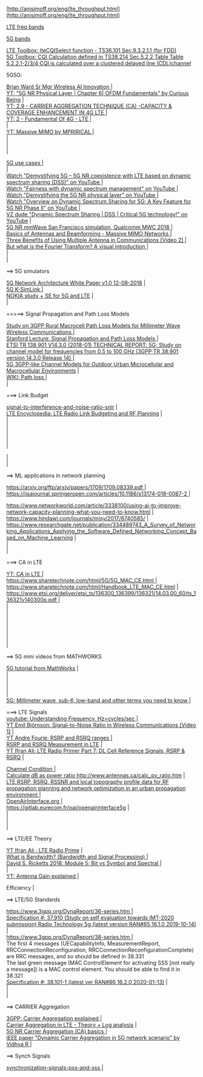 
[http://anisimoff.org/eng/lte_throughput.html](http://anisimoff.org/eng/lte_throughput.html)

[LTE freq bands](http://anisimoff.org/eng/lte_bands.html)

[5G bands](http://anisimoff.org/eng/5g/5g_spectrum.html)

[LTE Toolbox: lteCQISelect function - TS36.101 Sec.9.3.2.1.1  (for FDD)](https://www.etsi.org/deliver/etsi_ts/136100_136199/136101/15.03.00_60/ts_136101v150300p.pdf)<br>
[5G Toolbox: CQI Calculation defined in TS38.214 Sec.5.2.2 Table Table 5.2.2.1-2/3/4 CQI is calculated over a clustered delayed line (CDL)channel](https://www.etsi.org/deliver/etsi_ts/138200_138299/138214/15.03.00_60/ts_138214v150300p.pdf)<br>




<a name="5G5G">
<div id="5G5G">
<p> 5G5G:<br>


<a href="https://www.linkedin.com/in/brian-ward-10982814a/"> Brian Ward Sr Mgr Wireless AI Innovation </A> |<br>
<a href="https://www.youtube.com/watch?v=w4atPacHiEE&list=PLfUa5X9whlE9Ul3j1PcZ5FUKFsVixjiXP&index=6"> YT: "5G NR Physical Layer | Chapter 6| OFDM Fundamentals" by Curious Being</A> |<br>
<a href="https://www.youtube.com/watch?v=tZ50CSADKIY"> YT: 2.9 - CARRIER AGGREGATION TECHNIQUE (CA) -CAPACITY & COVERAGE ENHANCEMENT IN 4G LTE </A> |<br>
<a href="https://www.youtube.com/playlist?list=PLE6yE0jB6BTOY6Z1DKEkQ8yZ8fFPUiCD8"> YT: 2 - Fundamental Of 4G - LTE </A> |<br>
<a href=""> </A> |<br>
<a href="https://youtu.be/pE_FsnHtTxc">YT: Massive MIMO by MPRIRICAL </A> |<br>
<a href=""> </A> |<br>
<a href=""> </A> |<br>
<a href=""> </A> |<br>


<a href="https://www.5gradar.com/features/what-is-5g-these-use-cases-reveal-all"> 5G use cases </A> |<br>
<a href=""> </A> |<br>
<a href="https://youtu.be/grVbzbs7Ar0"> Watch "Demystifying 5G – 5G NR coexistence with LTE based on dynamic spectrum sharing (DSS)" on YouTube </A> |<br>
<a href="https://youtu.be/ADd7R6NEW9k"> Watch "Fairness with dynamic spectrum management" on YouTube </A> |<br>
<a href="https://youtu.be/qerqp69ojQw"> Watch "Demystifying the 5G NR physical layer" on YouTube </A> |<br>
<a href="https://youtu.be/REoRXYjXpp0"> Watch "Overview on Dynamic Spectrum Sharing for 5G: A Key Feature for 5G NR Phase II" on YouTube </A> |<br>
<a href="https://youtu.be/eC1qbqtH6r0"> VZ dude "Dynamic Spectrum Sharing | DSS | Critical 5G technology!" on YouTube</A> |<br>
<a href="https://www.youtube.com/watch?v=8jTuPp43r3M"> 5G NR mmWave San Francisco simulation, Qualcomm MWC 2018 </A> |<br>
<a href="https://www.youtube.com/watch?v=xGkyZw98Tug"> Basics of Antennas and Beamforming - Massive MIMO Networks </A> |<br>
<a href="https://www.youtube.com/watch?v=tw0yD65viVI"> Three Benefits of Using Multiple Antenna in Communications [Video 2] </A> |<br>
<a href="https://www.youtube.com/watch?v=spUNpyF58BY"> But what is the Fourier Transform? A visual introduction </A> |<br>
<a href=""> </A> |<br>
<a href=""> </A> |<br>


<p> ==> 5G simulators <p>
<a href="http://www.gtigroup.org/d/file/Resources/rep/2018-02-22/06608ce6dbe32673ac1611359e11f794.pdf"> 5G Network Architecture White Paper v1.0 12-08-2018</A> |<br>
<a href="http://5gopenplatform.org/main/main.php?categoryid=06&menuid=01&groupid=00"> 5G K-SimLink </A> |<br>
<a href="http://www.5gsummit.org/Rio/slides/2%20-%20IEEE%20Wilson%20%20Nokia-V2.pdf"> NOKIA study + SE for 5G and LTE</A> |<br>
<a href=""> </A> |<br>

<p> =====> Signal Propagation and Path Loss Models <p>
<a href="https://wireless.engineering.nyu.edu/wp-content/uploads/2017/03/ICC_RMa_vFinal_GuestCopy.pdf">
Study on 3GPP Rural Macrocell Path Loss Models for Millimeter Wave Wireless Communications </A> |<br>
<a href="https://web.stanford.edu/class/ee359/pdfs/lecture2_handout.pdf"> Stanford Lecture: Signal Propagation and Path Loss Models </A> |<br>
<a href="https://www.etsi.org/deliver/etsi_tr/138900_138999/138901/14.03.00_60/tr_138901v140300p.pdf"> 
ETSI TR 138 901 V14.3.0 (2018-01) TECHNICAL REPORT:  
5G; Study on channel model for frequencies from 0.5 to 100 GHz (3GPP TR 38.901 version 14.3.0 Release 14)
</A> |<br>
<a href="https://www.qualcomm.com/media/documents/files/5g-3gpp-like-channel-models.pdf"> 
5G 3GPP-like Channel Models for Outdoor Urban Microcellular and Macrocellular Environments</A> |<br>
<a href="https://en.wikipedia.org/wiki/Path_loss"> WIKI:  Path loss </A> |<br>
<a href=""> </A> |<br>

<p>
===> Link Budget<p>
<a href="http://www.techplayon.com/signal-to-interference-and-noise-ratio-snir/"> signal-to-interference-and-noise-ratio-snir</A> |<br>
<a href="https://sites.google.com/site/lteencyclopedia/lte-radio-link-budgeting-and-rf-planning"> LTE Encyclopedia: 
LTE Radio Link Budgeting and RF Planning</A> |<br>
<a href=""> </A> |<br>
<a href=""> </A> |<br>
<a href=""> </A> |<br>
<a href=""> </A> |<br>
<a href=""> </A> |<br>

<a href=""> </A> |<br>
<a href=""> </A> |<br>


<p> ==> ML applications in network planning <p>
<a href="https://arxiv.org/ftp/arxiv/papers/1709/1709.08339.pdf"> https://arxiv.org/ftp/arxiv/papers/1709/1709.08339.pdf  </A> |<br>
<a href="https://jisajournal.springeropen.com/articles/10.1186/s13174-018-0087-2"> https://jisajournal.springeropen.com/articles/10.1186/s13174-018-0087-2 </A> |<br>

<a href="https://www.networkworld.com/article/3338100/using-ai-to-improve-network-capacity-planning-what-you-need-to-know.html"> https://www.networkworld.com/article/3338100/using-ai-to-improve-network-capacity-planning-what-you-need-to-know.html </A> |<br>
<a href="https://www.hindawi.com/journals/misy/2017/6740585/"> https://www.hindawi.com/journals/misy/2017/6740585/ </A> |<br>
<a href="https://www.researchgate.net/publication/334489743_A_Survey_of_Networking_Applications_Applying_the_Software_Defined_Networking_Concept_Based_on_Machine_Learning"> https://www.researchgate.net/publication/334489743_A_Survey_of_Networking_Applications_Applying_the_Software_Defined_Networking_Concept_Based_on_Machine_Learning</A> |<br>
<a href=""> </A> |<br>
<a href=""> </A> |<br>



<p>
===> CA in LTE<p>
<a href="https://www.youtube.com/watch?v=tZ50CSADKIY"> YT: CA in LTE </A> |<br>
<a href="https://www.sharetechnote.com/html/5G/5G_MAC_CE.html ">https://www.sharetechnote.com/html/5G/5G_MAC_CE.html  </A> |<br>
<a href="https://www.sharetechnote.com/html/Handbook_LTE_MAC_CE.html"> https://www.sharetechnote.com/html/Handbook_LTE_MAC_CE.html</A> |<br>
<a href="https://www.etsi.org/deliver/etsi_ts/136300_136399/136321/14.03.00_60/ts_136321v140300p.pdf">
https://www.etsi.org/deliver/etsi_ts/136300_136399/136321/14.03.00_60/ts_136321v140300p.pdf </A> |<br>
<a href=""> </A> |<br>
<a href=""> </A> |<br>
<a href=""> </A> |<br>
<a href=""> </A> |<br>
<a href=""> </A> |<br>
<a href=""> </A> |<br>
<a href=""> </A> |<br>







<p> ==> 5G mini videos from MATHWORKS<p>

<a href="https://www.youtube.com/watch?v=Hd9LCCLpfn8&list=PLn8PRpmsu08rCL-Ejn25HMX6M6o7QjJoe"> 5G tutorial from MathWorks</A> |<br>
<a href=""> </A> |<br>
<a href=""> </A> |<br>
<a href=""> </A> |<br>
<a href=""> </A> |<br>
<a href="https://www.androidcentral.com/explaining-5g-millimeter-wave-sub-6-low-band-and-other-terms-you-need-know"> 
5G: Millimeter wave, sub-6, low-band and other terms you need to know </A> |<br>
<p>
===> LTE Signals<br>
<a href="https://www.youtube.com/watch?v=0Ls7ZGH1PAk"> youtube: Understanding Frequency, Hz=cycles/sec </A> |<br>
<a href="https://youtu.be/OA4viERrlzA">YT Emil Björnson: Signal-to-Noise Ratio in Wireless Communications [Video 1]</A> |<br>
<a href="https://youtu.be/cA5wApfZSjw">YT Andre Fourie: RSRP and RSRQ ranges </A> |<br>
<a href="https://www.cablefree.net/wirelesstechnology/4glte/rsrp-rsrq-measurement-lte/"> RSRP and RSRQ Measurement in LTE</A> |<br>
<a href="https://www.youtube.com/watch?v=XAtQq7zHvQ0">YT Ifran Ali: LTE Radio Primer Part 7: DL Cell Reference Signals, RSRP & RSRQ</A> |<br>



<a href="https://www.sciencedirect.com/topics/engineering/channel-condition"> Channel Condition </A> |<br>
<a href="http://www.antennas.ca/calc_pv_ratio.htm"> Calculate dB as power ratio http://www.antennas.ca/calc_pv_ratio.htm</A> |<br>
<a href="https://www.sciencedirect.com/science/article/pii/S2352340918309892"> LTE RSRP, RSRQ, RSSNR and local topography profile data for RF propagation planning and network optimization in an urban propagation environment </A> |<br>
<a href="https://www.openairinterface.org/?page_id=2762"> OpenAirInterface.org </A> |<br>
<a href="https://gitlab.eurecom.fr/oai/openairinterface5g"> https://gitlab.eurecom.fr/oai/openairinterface5g</A> |<br>
<a href=""> </A> |<br>
<a href=""> </A> |<br>
<a href=""> </A> |<br>

<p> ==> LTE/EE Theory <p>
<a href="https://www.youtube.com/watch?v=YC3p9L1iohs&list=PLgQvzsPaZX_Zmvc17FPPEcdgQGcoIzLrn"> 
YT Ifran Ali : LTE Radio Prime</A> |<br>
<a href="https://www.youtube.com/watch?v=whUkZUORix0"> What is Bandwidth? (Bandwidth and Signal Processing) </A> |<br>
<a href="https://www.youtube.com/watch?v=RJMqMa4E1u0"> David S. Ricketts 2018: Module 5: Bit vs Symbol and Spectral <a href=""> </A> |<br>
<a href=""> </A> |<br>
<a href="https://www.youtube.com/watch?v=wGE4tjATecY"> YT: Antenna Gain explained </A> |<br>

Efficiency </A> |<br>

<p> ==> LTE/5G Standards <p>
<a href="https://www.3gpp.org/DynaReport/36-series.htm"> https://www.3gpp.org/DynaReport/36-series.htm </A> |<br>
<a href="https://portal.3gpp.org/desktopmodules/Specifications/SpecificationDetails.aspx?specificationId=3190"> 
Specification #: 37.910 (Study on self evaluation towards IMT-2020 submission) Radio Technology 5g (latest version
RAN#85 16.1.0 2019-10-14)  </A> |<br>
<a href="https://www.3gpp.org/DynaReport/38-series.htm"> https://www.3gpp.org/DynaReport/38-series.htm </A> |<br>
The first 4 messages (UECapabilityInfo, MeasurementReport, RRCConnectionReconfiguration, RRCConnectionReconfigurationComplete) are RRC messages, and so should be defined in 38.331<br>
The last green message (MAC ControlElement for activating SSS [not really a message]) is a MAC control element. You should be able to find it in 38.321<br>
<a href="https://portal.3gpp.org/desktopmodules/Specifications/SpecificationDetails.aspx?specificationId=3283"> 
Specification #: 38.101-1 (latest ver RAN#86 16.2.0 2020-01-13)</A> |<br>
<a href=""> </A> |<br>
<a href=""> </A> |<br>


<p> ==> CARRIER Aggregation <p>
<a href="https://www.3gpp.org/technologies/keywords-acronyms/101-carrier-aggregation-explained"> 3GPP: Carrier Aggregation explained </A> |<br>
<a href="https://www.youtube.com/watch?v=B16B7-3Qp-I"> Carrier Aggregation in LTE - Theory + Log analysis</A> |<br>
<a href="https://www.rfwireless-world.com/5G/5G-NR-Carrier-Aggregation-basics.html"> 5G NR Carrier Aggregation (CA) basics </A> |<br>
<a href="https://ieeexplore.ieee.org/document/7411303"> IEEE paper "Dynamic Carrier Aggregation in 5G network scenario" by Vidhya R </A> |<br>


<p> ==> Synch Signals <p>
<a href="https://www.mathworks.com/help/lte/ug/synchronization-signals-pss-and-sss.html"> synchronization-signals-pss-and-sss </A> |<br>
